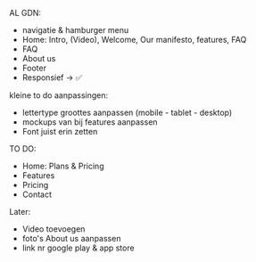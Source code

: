 AL GDN:
- navigatie & hamburger menu
- Home: Intro, (Video), Welcome, Our manifesto, features, FAQ
- FAQ
- About us
- Footer 
- Responsief -> ✅ 

kleine to do aanpassingen:
- lettertype groottes aanpassen (mobile - tablet - desktop)
- mockups van bij features aanpassen
- Font juist erin zetten

TO DO:
- Home: Plans & Pricing
- Features
- Pricing
- Contact

Later:
- Video toevoegen
- foto's About us aanpassen
- link nr google play & app store

